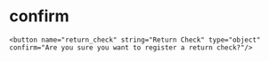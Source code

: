 confirm
===============================

    <button name="return_check" string="Return Check" type="object"
    confirm="Are you sure you want to register a return check?"/>
